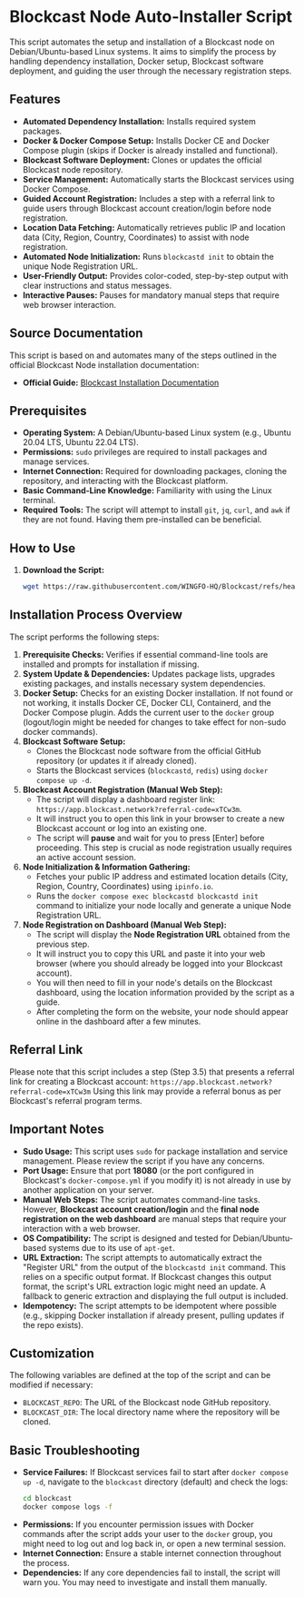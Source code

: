# Blockcast Node Auto-Installer Script

This script automates the setup and installation of a Blockcast node on Debian/Ubuntu-based Linux systems. It aims to simplify the process by handling dependency installation, Docker setup, Blockcast software deployment, and guiding the user through the necessary registration steps.

## Features

* **Automated Dependency Installation:** Installs required system packages.
* **Docker & Docker Compose Setup:** Installs Docker CE and Docker Compose plugin (skips if Docker is already installed and functional).
* **Blockcast Software Deployment:** Clones or updates the official Blockcast node repository.
* **Service Management:** Automatically starts the Blockcast services using Docker Compose.
* **Guided Account Registration:** Includes a step with a referral link to guide users through Blockcast account creation/login before node registration.
* **Location Data Fetching:** Automatically retrieves public IP and location data (City, Region, Country, Coordinates) to assist with node registration.
* **Automated Node Initialization:** Runs `blockcastd init` to obtain the unique Node Registration URL.
* **User-Friendly Output:** Provides color-coded, step-by-step output with clear instructions and status messages.
* **Interactive Pauses:** Pauses for mandatory manual steps that require web browser interaction.

## Source Documentation

This script is based on and automates many of the steps outlined in the official Blockcast Node installation documentation:
* **Official Guide:** [Blockcast Installation Documentation](https://documentation.codeblocklabs.com/blockchain-nodes/blockcast/installation)

## Prerequisites

* **Operating System:** A Debian/Ubuntu-based Linux system (e.g., Ubuntu 20.04 LTS, Ubuntu 22.04 LTS).
* **Permissions:** `sudo` privileges are required to install packages and manage services.
* **Internet Connection:** Required for downloading packages, cloning the repository, and interacting with the Blockcast platform.
* **Basic Command-Line Knowledge:** Familiarity with using the Linux terminal.
* **Required Tools:** The script will attempt to install `git`, `jq`, `curl`, and `awk` if they are not found. Having them pre-installed can be beneficial.

## How to Use

1.  **Download the Script:**
    ```bash
    wget https://raw.githubusercontent.com/WINGFO-HQ/Blockcast/refs/heads/main/blockcast.sh && chmod +x blockcast.sh && blockcast.sh
    ```

## Installation Process Overview

The script performs the following steps:

1.  **Prerequisite Checks:** Verifies if essential command-line tools are installed and prompts for installation if missing.
2.  **System Update & Dependencies:** Updates package lists, upgrades existing packages, and installs necessary system dependencies.
3.  **Docker Setup:** Checks for an existing Docker installation. If not found or not working, it installs Docker CE, Docker CLI, Containerd, and the Docker Compose plugin. Adds the current user to the `docker` group (logout/login might be needed for changes to take effect for non-sudo docker commands).
4.  **Blockcast Software Setup:**
    * Clones the Blockcast node software from the official GitHub repository (or updates it if already cloned).
    * Starts the Blockcast services (`blockcastd`, `redis`) using `docker compose up -d`.
5.  **Blockcast Account Registration (Manual Web Step):**
    * The script will display a dashboard register link: `https://app.blockcast.network?referral-code=xTCw3m`.
    * It will instruct you to open this link in your browser to create a new Blockcast account or log into an existing one.
    * The script will **pause** and wait for you to press [Enter] before proceeding. This step is crucial as node registration usually requires an active account session.
6.  **Node Initialization & Information Gathering:**
    * Fetches your public IP address and estimated location details (City, Region, Country, Coordinates) using `ipinfo.io`.
    * Runs the `docker compose exec blockcastd blockcastd init` command to initialize your node locally and generate a unique Node Registration URL.
7.  **Node Registration on Dashboard (Manual Web Step):**
    * The script will display the **Node Registration URL** obtained from the previous step.
    * It will instruct you to copy this URL and paste it into your web browser (where you should already be logged into your Blockcast account).
    * You will then need to fill in your node's details on the Blockcast dashboard, using the location information provided by the script as a guide.
    * After completing the form on the website, your node should appear online in the dashboard after a few minutes.

## Referral Link

Please note that this script includes a step (Step 3.5) that presents a referral link for creating a Blockcast account:
`https://app.blockcast.network?referral-code=xTCw3m`
Using this link may provide a referral bonus as per Blockcast's referral program terms.

## Important Notes

* **Sudo Usage:** This script uses `sudo` for package installation and service management. Please review the script if you have any concerns.
* **Port Usage:** Ensure that port **18080** (or the port configured in Blockcast's `docker-compose.yml` if you modify it) is not already in use by another application on your server.
* **Manual Web Steps:** The script automates command-line tasks. However, **Blockcast account creation/login** and the **final node registration on the web dashboard** are manual steps that require your interaction with a web browser.
* **OS Compatibility:** The script is designed and tested for Debian/Ubuntu-based systems due to its use of `apt-get`.
* **URL Extraction:** The script attempts to automatically extract the "Register URL" from the output of the `blockcastd init` command. This relies on a specific output format. If Blockcast changes this output format, the script's URL extraction logic might need an update. A fallback to generic extraction and displaying the full output is included.
* **Idempotency:** The script attempts to be idempotent where possible (e.g., skipping Docker installation if already present, pulling updates if the repo exists).

## Customization

The following variables are defined at the top of the script and can be modified if necessary:

* `BLOCKCAST_REPO`: The URL of the Blockcast node GitHub repository.
* `BLOCKCAST_DIR`: The local directory name where the repository will be cloned.

## Basic Troubleshooting

* **Service Failures:** If Blockcast services fail to start after `docker compose up -d`, navigate to the `blockcast` directory (default) and check the logs:
    ```bash
    cd blockcast
    docker compose logs -f
    ```
* **Permissions:** If you encounter permission issues with Docker commands after the script adds your user to the `docker` group, you might need to log out and log back in, or open a new terminal session.
* **Internet Connection:** Ensure a stable internet connection throughout the process.
* **Dependencies:** If any core dependencies fail to install, the script will warn you. You may need to investigate and install them manually.
